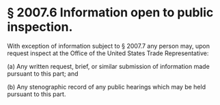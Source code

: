 # § 2007.6   Information open to public inspection.

With exception of information subject to § 2007.7 any person may, upon request inspect at the Office of the United States Trade Representative: 


(a) Any written request, brief, or similar submission of information made pursuant to this part; and 


(b) Any stenographic record of any public hearings which may be held pursuant to this part. 




